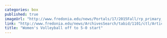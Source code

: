 ```yaml
---
categories: box
published: true
imageUrl: "http://www.fredonia.edu/news/Portals/17/2015Fall/rp_primary_Team_3719_3_.jpg"
link: "http://www.fredonia.edu/news/ArchivesSearch/tabid/1101/ctl/ArticleView/mid/1878/articleId/5512/Womens_Volleyball_off_to_5-0_start.aspx"
title: "Women's Volleyball off to 5-0 start"
---
```


